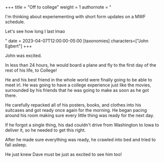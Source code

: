 +++
title = "Off to college"
weight = 1 
authornote = "<p>I'm thinking about experiementing with short form updates on a MWF schedule.</p><p>Let's see how long I last lmao</p>"
date = 2023-04-07T12:00:00-05:00
[taxonomies]
characters=["John Egbert"]
+++
<p>
John was excited.
</p>

<p>
In less than 24 hours, he would board a plane and fly to the first day of the rest of his life, to College!
</p>

<!-- more -->

<p>
He and his best friend in the whole world were finally going to be able to meet irl. He was going to have a college experience just like the movies, surrounded by his friends that he was going to make as soon as he got there.
</p>

<p>
He carefully repacked all of his posters, books, and clothes into his suitcases and got ready once again for the morning. He began pacing around his room making sure every little thing was ready for the next day.
</p>

<p>
If he forgot a single thing, his dad couldn't drive from Washington to Iowa to deliver it, so he needed to get this right.
</p>

<p>
After he made sure everything was ready, he crawled into bed and tried to fall asleep.
</p>

<p>
He just knew Dave must be just as excited to see him too!
</p>
